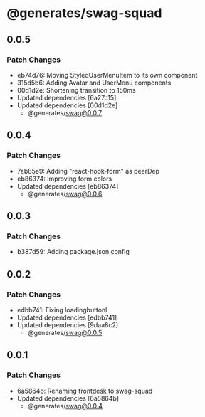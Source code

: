 # @generates/swag-squad

## 0.0.5

### Patch Changes

- eb74d76: Moving StyledUserMenuItem to its own component
- 315d5b6: Adding Avatar and UserMenu components
- 00d1d2e: Shortening transition to 150ms
- Updated dependencies [6a27c15]
- Updated dependencies [00d1d2e]
  - @generates/swag@0.0.7

## 0.0.4

### Patch Changes

- 7ab85e9: Adding "react-hook-form" as peerDep
- eb86374: Improving form colors
- Updated dependencies [eb86374]
  - @generates/swag@0.0.6

## 0.0.3

### Patch Changes

- b387d59: Adding package.json config

## 0.0.2

### Patch Changes

- edbb741: Fixing loadingbuttonl
- Updated dependencies [edbb741]
- Updated dependencies [9daa8c2]
  - @generates/swag@0.0.5

## 0.0.1

### Patch Changes

- 6a5864b: Renaming frontdesk to swag-squad
- Updated dependencies [6a5864b]
  - @generates/swag@0.0.4
